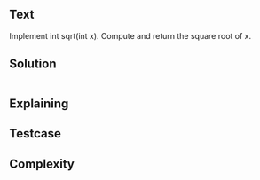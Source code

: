 ## Text
Implement int sqrt(int x). Compute and return the square root of x.

## Solution
```javascript
```

## Explaining

## Testcase

## Complexity

